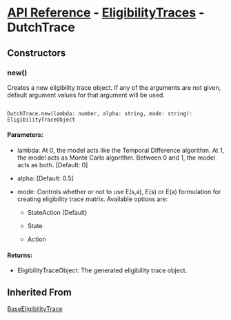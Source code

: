 # [API Reference](../../API.md) - [EligibilityTraces](../EligibilityTraces.md) - DutchTrace

## Constructors

### new()

Creates a new eligibility trace object. If any of the arguments are not given, default argument values for that argument will be used.

```

DutchTrace.new(lambda: number, alpha: string, mode: string): EligibilityTraceObject

```

#### Parameters:

* lambda: At 0, the model acts like the Temporal Difference algorithm. At 1, the model acts as Monte Carlo algorithm. Between 0 and 1, the model acts as both. [Default: 0]

* alpha: [Default: 0.5]

* mode: Controls whether or not to use E(s,a), E(s) or E(a) formulation for creating eligibility trace matrix. Available options are:

  * StateAction (Default)

  * State

  * Action

#### Returns:

* EligibilityTraceObject: The generated eligibility trace object.

## Inherited From

[BaseEligibilityTrace](BaseEligibilityTrace.md)

